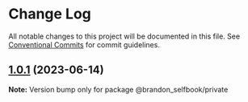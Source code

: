 # Change Log

All notable changes to this project will be documented in this file.
See [Conventional Commits](https://conventionalcommits.org) for commit guidelines.

## [1.0.1](https://github.com/brandon-selfbook/workspaces/compare/@brandon_selfbook/private@1.0.0...@brandon_selfbook/private@1.0.1) (2023-06-14)

**Note:** Version bump only for package @brandon_selfbook/private
